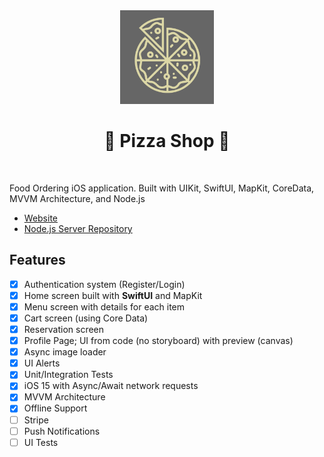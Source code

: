 <div align="center">
<img src="https://raw.githubusercontent.com/armanabkar/PizzaShop/main/PizzaShop/Support%20Files/Assets.xcassets/AppIcon.appiconset/512.png" width="150" height="150" />
<h1><strong>🍕 Pizza Shop 🍕</strong></h1>
</div>
<br>

Food Ordering iOS application. Built with UIKit, SwiftUI, MapKit, CoreData, MVVM Architecture, and Node.js

- [Website](https://github.com/armanabkar/pizza_shop_server)
- [Node.js Server Repository](https://github.com/armanabkar/pizza_shop_server)

## Features

- [x] Authentication system (Register/Login)
- [x] Home screen built with ****SwiftUI**** and MapKit
- [x] Menu screen with details for each item
- [x] Cart screen (using Core Data)
- [x] Reservation screen
- [x] Profile Page; UI from code (no storyboard) with preview (canvas)
- [x] Async image loader
- [x] UI Alerts
- [x] Unit/Integration Tests
- [x] iOS 15 with Async/Await network requests
- [x] MVVM Architecture
- [x] Offline Support
- [ ] Stripe
- [ ] Push Notifications
- [ ] UI Tests
